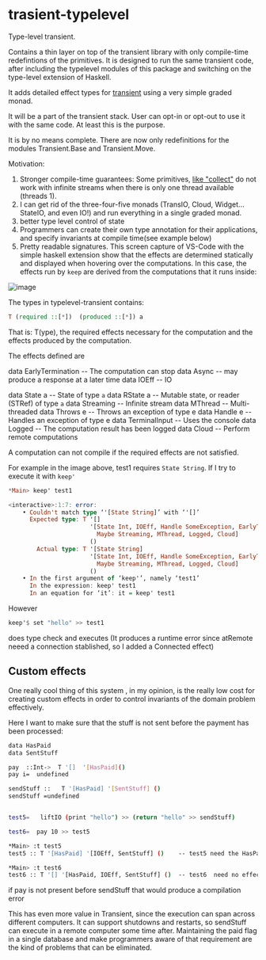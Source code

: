 # trasient-typelevel
Type-level transient.

Contains a thin layer on top of the transient library with only compile-time redefintions of the primitives. It is designed to run the same transient code, after including the typelevel modules of this package and switching on the type-level extension of Haskell.

It adds detailed effect types for [transient](https://github.com/transient-haskell/transient-stack) using a very simple graded monad.

It will be a part of the transient stack. User can opt-in or opt-out to use it with the same code. At least this is the purpose.

It is by no means complete. There are now only redefinitions for the modules Transient.Base and Transient.Move.

Motivation:  
1) Stronger compile-time guarantees: Some primitives, [like "collect"](https://gitter.im/Transient-Transient-Universe-HPlay/Lobby?at=5a65cf56ae53c159031bd123) do not work with infinite streams when there is only one thread available (threads 1).
2) I can get rid of the three-four-five monads (TransIO, Cloud, Widget... StateIO, and even IO!) and run everything in a single graded monad.
3) better type level control of state
4) Programmers can create their own type annotation for their applications, and specify invariants at compile time(see example below)
5) Pretty readable signatures. This screen capture of VS-Code with the simple haskell extension show that the effects are determined statically and displayed when hovering over the computations. In this case, the effects run by `keep` are derived from the computations that it runs inside: 

![image](https://files.gitter.im/Transient-Transient-Universe-HPlay/Lobby/rrgg/image.png)


The types in typelevel-transient contains: 

```haskell
T (required ::[*])  (produced ::[*]) a
```
That is: T(ype), the required effects necessary for the computation and the effects produced by the computation.


The effects defined are

data EarlyTermination   -- The computation can stop
data Async              -- may produce a response at a later time
data IOEff              -- IO

data State a            -- State of type  `a`
data RState a           -- Mutable state, or reader (STRef)  of type `a`
data Streaming          -- Infinite stream
data MThread            -- Multi-threaded
data Throws e           -- Throws an exception of type  e
data Handle e           -- Handles an exception of type e
data TerminalInput      -- Uses the console
data Logged             -- The computation result has been logged
data Cloud              -- Perform remote computations

A computation can not compile if the required effects are not satisfied.

For example in the image above, test1 requires  `State String`. If I try to execute it with `keep'`

```haskell
*Main> keep' test1

<interactive>:1:7: error:
    • Couldn't match type ‘'[State String]’ with ‘'[]’
      Expected type: T '[]
                       '[State Int, IOEff, Handle SomeException, EarlyTermination, Async,
                         Maybe Streaming, MThread, Logged, Cloud]
                       ()
        Actual type: T '[State String]
                       '[State Int, IOEff, Handle SomeException, EarlyTermination, Async,
                         Maybe Streaming, MThread, Logged, Cloud]
                       ()
    • In the first argument of ‘keep'’, namely ‘test1’
      In the expression: keep' test1
      In an equation for ‘it’: it = keep' test1
```
However

```haskell
keep'$ set "hello" >> test1
```

does type check and executes (It produces a runtime error since atRemote neeed a connection stablished, so I  added a Connected effect)



## Custom effects ##

One really cool thing of this system , in my opinion, is the really low cost for creating custom effects in order to control invariants of the domain problem effectively.

Here I want to make sure that the stuff is not sent before the  payment has been processed:

```bash
data HasPaid
data SentStuff

pay  ::Int->  T '[]  '[HasPaid]()
pay i=  undefined

sendStuff ::   T '[HasPaid] '[SentStuff] ()
sendStuff =undefined


test5=   liftIO (print "hello") >> (return "hello" >> sendStuff)

test6=  pay 10 >> test5

*Main> :t test5
test5 :: T '[HasPaid] '[IOEff, SentStuff] ()    -- test5 need the HasPaid effect, produces IOEff, SendStuff

*Main> :t test6
test6 :: T '[] '[HasPaid, IOEff, SentStuff] ()  -- test6  need no effect (since pay is included)
```

 if pay is not present before sendStuff that would produce a compilation error

This has even more value in Transient, since the execution can span across different computers. It can support shutdowns and restarts, so sendStuff can execute in a remote computer some time after. Maintaining the paid flag in a single database and make programmers aware of that requirement are the kind of problems that can be eliminated.


